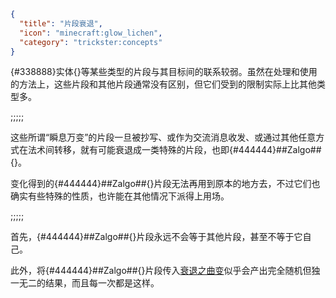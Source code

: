 ```json
{
  "title": "片段衰退",
  "icon": "minecraft:glow_lichen",
  "category": "trickster:concepts"
}
```

{#338888}实体{}等某些类型的片段与其目标间的联系较弱。虽然在处理和使用的方法上，这些片段和其他片段通常没有区别，但它们受到的限制实际上比其他类型多。

;;;;;

这些所谓“瞬息万变”的片段一旦被抄写、或作为交流消息收发、或通过其他任意方式在法术间转移，就有可能衰退成一类特殊的片段，也即{#444444}##Zalgo##{}。


变化得到的{#444444}##Zalgo##{}片段无法再用到原本的地方去，不过它们也确实有些特殊的性质，也许能在其他情况下派得上用场。

;;;;;

首先，{#444444}##Zalgo##{}片段永远不会等于其他片段，甚至不等于它自己。


此外，将{#444444}##Zalgo##{}片段传入[衰退之曲变](^trickster:distortions/misc#3)似乎会产出完全随机但独一无二的结果，而且每一次都是这样。
